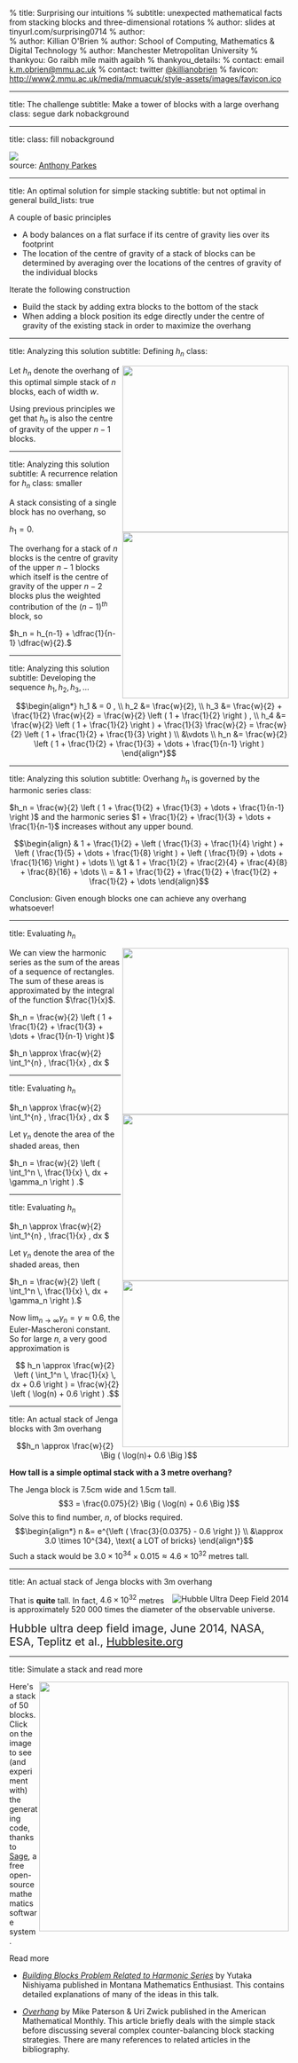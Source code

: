 % title: Surprising our intuitions
% subtitle: unexpected mathematical facts from stacking blocks and three-dimensional rotations
% author: slides at tinyurl.com/surprising0714
% author:   
% author: Killian O'Brien
% author: School of Computing, Mathematics & Digital Technology
% author: Manchester Metropolitan University
% thankyou: Go raibh míle maith agaibh
% thankyou_details:
% contact: <span>email</span> <a href="mailto:k.m.obrien@mmu.ac.uk">k.m.obrien@mmu.ac.uk</a>
% contact: <span>twitter</span> <a href="https://twitter.com/killianobrien">@killianobrien</a>
% favicon: http://www2.mmu.ac.uk/media/mmuacuk/style-assets/images/favicon.ico


---
title: The challenge
subtitle: Make a tower of blocks with a large overhang
class: segue dark nobackground

---
title: 
class: fill nobackground

<img src="http://s0.geograph.org.uk/geophotos/02/95/38/2953864_ba0b9eeb.jpg">

<footer class="source"> source: <a href="http://www.geograph.org.uk/photo/2953864">Anthony Parkes</a>

---
title: An optimal solution for simple stacking
subtitle: but not optimal in general
build_lists: true

A couple of basic principles

- A body balances on a flat surface if its centre of gravity lies over its footprint
- The location of the centre of gravity of a stack of blocks can be determined by averaging over the locations of the centres of gravity of the individual blocks

Iterate the following construction

- Build the stack by adding extra blocks to the bottom of the stack
- When adding a block position its edge directly under the centre of gravity of the existing stack in order to maximize the overhang

---
title: Analyzing this solution
subtitle: Defining $h_n$
class: 

<img align=right height=300px src="figures/stack.png">

Let $h_n$ denote the overhang of this optimal simple stack of $n$ blocks, each of width $w$.

Using previous principles we get that $h_n$ is also the centre of gravity of the upper $n-1$ blocks.


---
title: Analyzing this solution
subtitle: A recurrence relation for $h_n$
class: smaller

<img align=right height=300px src="figures/stack.png">

A stack consisting of a single block has no overhang, so

$h_1 = 0.$

The overhang for a stack of $n$ blocks is the centre of gravity of the upper $n-1$ blocks which itself is the centre of gravity of the upper $n-2$ blocks plus the weighted contribution of the $(n-1)^{th}$ block, so

$h_n = h_{n-1} + \dfrac{1}{n-1} \dfrac{w}{2}.$

---
title: Analyzing this solution
subtitle: Developing the sequence $h_1, h_2, h_3, \dots$

$$\begin{align*}
h_1 & = 0 , \\
h_2 &= \frac{w}{2}, \\
h_3 &= \frac{w}{2} + \frac{1}{2} \frac{w}{2} = \frac{w}{2} \left ( 1 + \frac{1}{2} \right ) , \\
h_4 &= \frac{w}{2} \left ( 1 + \frac{1}{2} \right ) + \frac{1}{3} \frac{w}{2} = \frac{w}{2} \left ( 1 + \frac{1}{2} + \frac{1}{3} \right ) \\
&\vdots \\
h_n &= \frac{w}{2} \left (  1 + \frac{1}{2} + \frac{1}{3} + \dots + \frac{1}{n-1} \right )
\end{align*}$$

---
title: Analyzing this solution
subtitle: Overhang $h_n$ is governed by the harmonic series
class: 

$h_n = \frac{w}{2} \left (  1 + \frac{1}{2} + \frac{1}{3} + \dots + \frac{1}{n-1} \right )$ and the harmonic series $1 + \frac{1}{2} + \frac{1}{3} + \dots + \frac{1}{n-1}$ increases without any upper bound.

$$\begin{align}
& 1 + \frac{1}{2} + \left ( \frac{1}{3} + \frac{1}{4} \right ) + \left ( \frac{1}{5} + \dots + \frac{1}{8}
\right )  + \left ( \frac{1}{9} + \dots + \frac{1}{16} \right ) + \dots \\
\gt & 1 + \frac{1}{2} + \frac{2}{4} + \frac{4}{8} +  \frac{8}{16} + \dots  \\
= & 1 + \frac{1}{2} + \frac{1}{2} + \frac{1}{2} + \frac{1}{2} + \dots
\end{align}$$


Conclusion: Given enough blocks one can achieve any overhang whatsoever!

---
title: Evaluating $h_n$

<img height=300px align=right src="figures/integralunfilled.png" >

We can view the harmonic series as the sum of the areas of a sequence of rectangles. The sum of these areas is approximated by the integral of the function $\frac{1}{x}$. 

$h_n = \frac{w}{2} \left (  1 + \frac{1}{2} + \frac{1}{3} + \dots + \frac{1}{n-1} \right )$

$h_n \approx \frac{w}{2} \int_1^{n} \, \frac{1}{x} \, dx $

---
title: Evaluating $h_n$

<img height=300px align=right src="figures/integralfilled.png" >

$h_n \approx \frac{w}{2} \int_1^{n} \, \frac{1}{x} \, dx $

Let $\gamma_n$ denote the area of the shaded areas, then 

$h_n = \frac{w}{2} \left ( \int_1^n \, \frac{1}{x} \, dx + \gamma_n \right ) .$

---
title: Evaluating $h_n$

<img height=300px align=right src="figures/integralfilledslid.png" >

$h_n \approx \frac{w}{2} \int_1^{n} \, \frac{1}{x} \, dx $

Let $\gamma_n$ denote the area of the shaded areas, then 

$h_n = \frac{w}{2} \left ( \int_1^n \, \frac{1}{x} \, dx + \gamma_n \right ).$

Now $\lim_{n \to \infty} \gamma_n = \gamma \approx 0.6$, the Euler-Mascheroni constant. So for large $n$, a very good approximation is 

$$ h_n \approx \frac{w}{2} \left ( \int_1^n \, \frac{1}{x} \, dx + 0.6 \right ) 
= \frac{w}{2} \left ( \log(n) + 0.6 \right ) .$$

---
title: An actual stack of Jenga blocks with 3m overhang

$$h_n \approx \frac{w}{2} \Big ( \log(n)+ 0.6 \Big )$$

**How tall is a simple optimal stack with a $3$ metre overhang?**

The Jenga block is $7.5$cm wide and $1.5$cm tall.
$$3 = \frac{0.075}{2} \Big ( \log(n) + 0.6 \Big )$$
Solve this to find number, $n$, of blocks required.
$$\begin{align*}
n &= e^{\left ( \frac{3}{0.0375} - 0.6 \right )} \\
&\approx 3.0 \times 10^{34}, \text{ a LOT of bricks}
\end{align*}$$
Such a stack would be $3.0 \times 10^{34} \times 0.015 \approx 4.6 \times 10^{32}$ metres tall.

---
title: An actual stack of Jenga blocks with 3m overhang

<img align=right src='http://imgsrc.hubblesite.org/hu/db/images/hs-2014-27-a-web.jpg' alt='Hubble Ultra Deep Field 2014' />

That is **quite** tall. In fact, $4.6 \times 10^{32}$ metres is approximately 520 000 times the diameter of the observable universe.

<div style="font-size: 20px;">Hubble ultra deep field image, June 2014, NASA, ESA, Teplitz et al.,  <a href="http://hubblesite.org/newscenter/archive/releases/2014/27/">Hubblesite.org</a></div>

---
title: Simulate a stack and read more

<a href="http://sagecell.sagemath.org/?z=eJxtUrGO2zAM3Q34HwhkOKfxXeMAXQpo7ZgfCDrINu2oYcRAonF2v7605OAy1IMhkXyP71HcgVwRhsl34thDS9zdqrle9tDj4DxGsBCwE-tHQhiDfVxdF4HbPxqETydXaFmE70A4CHQcPAawkmg75tA7b0VpEmlZ7NZERKDE3eI4Oj9mnh3YgIDzg6xCOCyKv9_RSywLFfOi7WdZgH4BZQoeHkzLyP7UV5eLZn_XcJkPzcvhcPw4pct21PPgiMwvSxFrFeS6m6qJpqm1JXEwby1N-KZyN8H_88hDygg_srKymM2xLJb1t8Kcd-Isub-Y6qLY7paNpom7EOUJTDnz5S8TnLWaSGeUAH66t7lrqovK_8VbFmfTHJ9yXYSBAxCrNNv3MdXhLME-scKvrjYnG9MK9St70DfH6lSfD81z4rOZ348fP75VzffKvzf7fQ4vZtHwKV-ymWz3AK-m1uyqUPfKEi01xCt_ptYB40SybkLGbXumk9GKKsVqO2M0w_pkSvUPar7dpA==&lang=sage"><img height = 450px align=right src="figures/sage_stack.png"/></a>

Here's a stack of 50 blocks. Click on the image to see (and experiment with) the generating code, thanks to <a href="http://www.sagemath.org/">Sage</a>, a free open-source mathematics software system.

Read more

- <a href="http://www.math.umt.edu/tmme/vol3no1/TMMEv3n1a4.pdf">*Building Blocks Problem Related to Harmonic Series*</a> by Yutaka Nishiyama published in Montana Mathematics Enthusiast. This contains detailed explanations of many of the ideas in this talk.

- <a href= http://arxiv.org/abs/0710.2357>*Overhang*</a> by Mike Paterson & Uri Zwick published in the American Mathematical Monthly.
This article briefly deals with the simple stack before discussing several complex counter-balancing block stacking strategies. There are many references to related articles in the bibliography.
